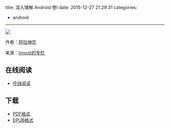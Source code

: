 title: 深入理解 Android 卷I
date: 2015-12-27 21:29:31
categories:
  - android
---

![](http://img3.douban.com/lpic/s11171603.jpg)

作者：[阿拉神农](http://my.csdn.net/Innost)

来源：[Innost的专栏](http://blog.csdn.net/innost)

<!--more-->

## 在线阅读 ##

* [在线阅读](http://wiki.jikexueyuan.com/project/deep-android-v1/)

## 下载 ##

+ [PDF格式](http://wiki.jikexueyuan.com/download/deep-android-v1/pdf/)
+ [EPUB格式](http://wiki.jikexueyuan.com/download/deep-android-v1/pdf/)